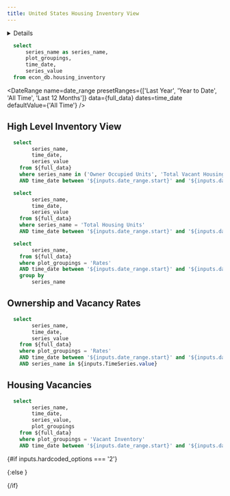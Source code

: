 ```yaml
---
title: United States Housing Inventory View
---
```


<Details title='Housing Data Series'>
  This page displays data from the United States Housing Inventory dataset. The dataset contains information on the number of housing units, vacancies and ownership rates in the United States. The data is broken down by series name, year, and Quarter going back to 2000. The source is from the US Census Bureau. Details on the data can be found [here](https://data.commerce.gov/time-series-economic-indicators-time-series-housing-vacancies-and-homeownership).
</Details>


```sql full_data
  select
      series_name as series_name,
      plot_groupings,
      time_date,
      series_value
  from econ_db.housing_inventory
```

<DateRange
    name=date_range
    presetRanges={['Last Year', 'Year to Date', 'All Time', 'Last 12 Months']}
    data={full_data}
    dates=time_date
    defaultValue={'All Time'} 
/>

## High Level Inventory View


```sql occupancy_inventory
  select
        series_name,
        time_date,
        series_value
    from ${full_data}
    where series_name in ('Owner Occupied Units', 'Total Vacant Housing Units', 'Renter Occupied Units')
    AND time_date between '${inputs.date_range.start}' and '${inputs.date_range.end}'
```

```sql total_inventory
  select
        series_name,
        time_date,
        series_value
    from ${full_data}
    where series_name = 'Total Housing Units'
    AND time_date between '${inputs.date_range.start}' and '${inputs.date_range.end}'

```

<AreaChart
  data={occupancy_inventory}
    x=time_date
    y=series_value
    series=series_name
    title='Total Housing Inventory'
/>

```sql rate_series 
  select 
        series_name,
    from ${full_data}
    where plot_groupings = 'Rates'
    AND time_date between '${inputs.date_range.start}' and '${inputs.date_range.end}'
    group by
        series_name
```
## Ownership and Vacancy Rates

<Dropdown
    name=TimeSeries
    data={rate_series}
    value=series_name
    multiple=true
    selectAllByDefault=true
/>

```sql rates 
  select
        series_name,
        time_date,
        series_value
    from ${full_data}
    where plot_groupings = 'Rates'
    AND time_date between '${inputs.date_range.start}' and '${inputs.date_range.end}'
    AND series_name in ${inputs.TimeSeries.value}
```

<LineChart 
    data={rates}
    x=time_date
    y=series_value
    series=series_name
/>

## Housing Vacancies

<ButtonGroup 
    name=hardcoded_options
    title='Select Chart Type'
    >
    <ButtonGroupItem valueLabel="Stacked Values" value="1" />
    <ButtonGroupItem valueLabel="100% Stacked" value="2" />

</ButtonGroup>

```sql vacant_inventory
  select
        series_name,
        time_date,
        series_value,
        plot_groupings
    from ${full_data}
    where plot_groupings = 'Vacant Inventory'
    AND time_date between '${inputs.date_range.start}' and '${inputs.date_range.end}'
```

{#if inputs.hardcoded_options === '2'}

<AreaChart
    data={vacant_inventory}
    x=time_date
    y=series_value
    series=series_name
    type=stacked100
/>

{:else }

<AreaChart
    data={vacant_inventory}
    x=time_date
    y=series_value
    series=series_name
/>


{/if}